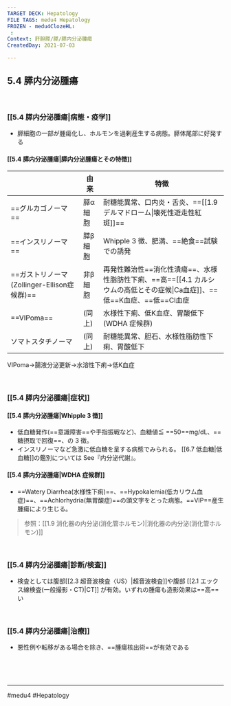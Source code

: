 ```yaml
---
TARGET DECK: Hepatology
FILE TAGS: medu4 Hepatology
FROZEN - medu4ClozeHL:
 : 
Context: 肝胆膵/膵/膵内分泌腫瘍
CreatedDay: 2021-07-03

---
```


## 5.4 膵内分泌腫瘍

<br>

### [[5.4 膵内分泌腫瘍|病態・疫学]]
* 膵細胞の一部が腫瘍化し、ホルモンを過剰産生する病態。膵体尾部に好発する

#### [[5.4 膵内分泌腫瘍|膵内分泌腫瘍とその特徴]]
| |由来|特徴|
|---|---|---|
|==グルカゴノーマ==|膵α細胞|耐糖能異常、口内炎・舌炎、==[[1.9 デルマドローム\|壊死性遊走性紅斑]]==|
|==インスリノーマ==|膵β細胞|Whipple 3 徴、肥満、==絶食==試験での誘発|
|==ガストリノーマ(Zollinger-Ellison症候群)==|非β細胞|再発性難治性==消化性潰瘍==、水様性脂肪性下痢、==高==[[4.1 カルシウムの高低とその症候\|Ca血症]]、==低==K血症、==低==Cl血症|
|==VIPoma==|(同上)|水様性下痢、低K血症、胃酸低下(WDHA 症候群)|
|ソマトスタチノーマ|(同上)|耐糖能異常、胆石、水様性脂肪性下痢、胃酸低下|
<!--ID: 1625819548375-->

VIPoma→腸液分泌更新→水溶性下痢→低K血症


<br>

### [[5.4 膵内分泌腫瘍|症状]]

#### [[5.4 膵内分泌腫瘍|Whipple 3 徴]]
* 低血糖発作(==意識障害==や手指振戦など)、血糖値≦ ==50==mg/dL、==糖摂取で回復==、の 3 徴。 
* インスリノーマなど急激に低血糖を呈する病態でみられる。
[[6.7 低血糖|低血糖]]の鑑別については See『内分泌代謝』。
<!--ID: 1625819548382-->


#### [[5.4 膵内分泌腫瘍|WDHA 症候群]]
* ==Watery Diarrhea(水様性下痢)==、==Hypokalemia(低カリウム血症)==、==Achlorhydria(無胃酸症)==の頭文字をとった病態。==VIP==産生腫瘍により生じる。
> 参照：[[1.9 消化器の内分泌(消化管ホルモン)|消化器の内分泌(消化管ホルモン)]]
<!--ID: 1625819548387-->


<br>

### [[5.4 膵内分泌腫瘍|診断/検査]]
* 検査としては腹部[[2.3 超音波検査〈US〉|超音波検査]]や腹部 [[2.1 エックス線検査(一般撮影・CT)|CT]] が有効。いずれの腫瘍も造影効果は==高==い
<!--ID: 1625819548393-->


<br>

### [[5.4 膵内分泌腫瘍|治療]]
* 悪性例や転移がある場合を除き、==腫瘍核出術==が有効である
<!--ID: 1625819548399-->


<br><br><br>

---
#medu4 #Hepatology  
